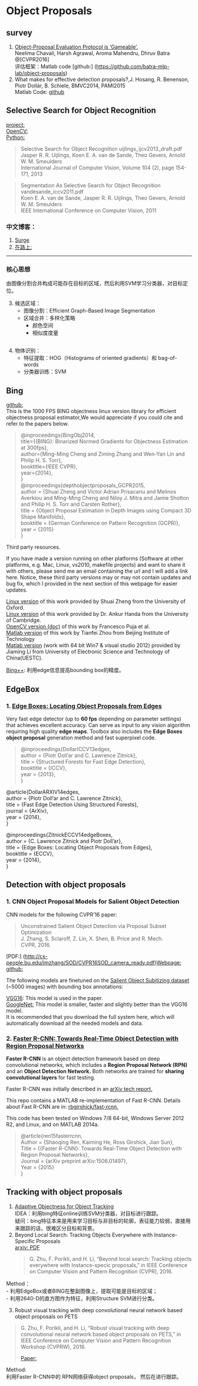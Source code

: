 <h1 id="object-proposals">Object Proposals</h1>
<h2 id="survey">survey</h2>
<ol>
<li><a href="https://filebox.ece.vt.edu/~aroma/web/object-proposals.html#code_dataset">Object-Proposal Evaluation Protocol is ‘Gameable’.</a><br>
Neelima Chavali, Harsh Agrawal, Aroma Mahendru, Dhruv Batra @[CVPR2016]<br>
评估框架：Matlab code [github:] (<a href="https://github.com/batra-mlp-lab/object-proposals">https://github.com/batra-mlp-lab/object-proposals</a>)</li>
<li>What makes for effective detection proposals?,J. Hosang, R. Benenson, Piotr Dollár, B. Schiele,  BMVC2014, PAMI2015<br>
Matlab Code: <a href="https://github.com/hosang/detection-proposals">github</a></li>
</ol>
<h2 id="selective-search-for-object-recognition">Selective Search for Object Recognition</h2>
<p><a href="http://koen.me/research/selectivesearch/">project:</a><br>
<a href="https://github.com/Itseez/opencv_contrib/tree/master/modules/ximgproc">OpenCV:</a><br>
<a href="https://github.com/belltailjp/selective_search_py">Python:</a></p>
<blockquote>
<p>Selective Search for Object Recognition    uijlings_ijcv2013_draft.pdf<br>
Jasper R. R. Uijlings, Koen E. A. van de Sande, Theo Gevers, Arnold W. M. Smeulders<br>
International Journal of Computer Vision, Volume 104 (2), page 154-171, 2013</p>
</blockquote>
<blockquote>
<p>Segmentation As Selective Search for Object Recognition    vandesande_iccv2011.pdf<br>
Koen E. A. van de Sande, Jasper R. R. Uijlings, Theo Gevers, Arnold W. M. Smeulders<br>
IEEE International Conference on Computer Vision, 2011</p>
</blockquote>
<h3 id="中文博客：">中文博客：</h3>
<ol>
<li><a href="http://blog.csdn.net/surgewong/article/details/39316931">Surge</a></li>
<li><a href="http://zhangliliang.com/2014/07/17/paper-note-selective-search/">在路上:</a></li>
</ol>
<hr>
<h3 id="核心思想">核心思想</h3>
<p>由图像分割合并构成可能存在目标的区域，然后利用SVM学习分类器，对目标定位。</p>
<ol start="3">
<li>候选区域：
<ul>
<li>图像分割：Efficient Graph-Based Image Segmentation</li>
<li>区域合并：多样化策略
<ul>
<li>颜色空间</li>
<li>相似度度量</li>
</ul>
</li>
</ul>
</li>
</ol>
<p><img src="http://img.blog.csdn.net/20140917092806522?watermark/2/text/aHR0cDovL2Jsb2cuY3Nkbi5uZXQvc3VyZ2V3b25n/font/5a6L5L2T/fontsize/400/fill/I0JBQkFCMA==/dissolve/70/gravity/SouthEast" alt=""></p>
<ol start="4">
<li>物体识别：
<ul>
<li>特征提取：HOG（Histograms of oriented gradients）和 bag-of-words</li>
<li>分类器训练：SVM</li>
</ul>
</li>
</ol>
<h2 id="bing">Bing</h2>
<p><a href="https://github.com/bittnt/Objectness/tree/master/Src">github:</a><br>
This is the 1000 FPS BING objectness linux version library for efficient objectness proposal estimator,We would appreciate if you could cite and refer to the papers below.</p>
<blockquote>
<p>@inproceedings{BingObj2014,<br>
title={{BING}: Binarized Normed Gradients for Objectness Estimation at 300fps},<br>
author={Ming-Ming Cheng and Ziming Zhang and Wen-Yan Lin and Philip H. S. Torr},<br>
booktitle={IEEE CVPR},<br>
year={2014},<br>
}<br>
@inproceedings{depthobjectproposals_GCPR2015,<br>
author = {Shuai Zheng and Victor Adrian Prisacariu and Melinos Averkiou and Ming-Ming Cheng and Niloy J. Mitra and Jamie Shotton and Philip H. S. Torr and Carsten Rother},<br>
title = {Object Proposal Estimation in Depth Images using Compact 3D Shape Manifolds},<br>
booktitle = {German Conference on Pattern Recognition (GCPR)},<br>
year = {2015}<br>
}</p>
</blockquote>
<p>Third party resources.</p>
<p>If you have made a version running on other platforms (Software at other platforms, e.g. Mac, Linux, vs2010, makefile projects) and want to share it with others, please send me an email containing the url and I will add a link here. Notice, these third party versions may or may not contain updates and bug fix, which I provided in the next section of this webpage for easier updates.</p>
<p><a href="https://github.com/bittnt/Objectness#objectness">Linux version</a> of this work provided by Shuai Zheng from the University of Oxford.<br>
<a href="https://bitbucket.org/robotvault/bingfeatures/overview">Linux version</a> of this work provided by Dr. Ankur Handa from the University of Cambridge.<br>
<a href="https://github.com/fpuja/opencv_contrib/tree/saliencyModuleDevelop/modules/saliency">OpenCV version (doc)</a> of this work by Francesco Puja et al.<br>
<a href="https://github.com/tfzhou/BINGObjectness">Matlab version</a> of this work by Tianfei Zhou from Beijing Institute of Technology<br>
<a href="https://github.com/nhlijiaming/BINGObjectness">Matlab version</a> (work with 64 bit Win7 &amp; visual studio 2012) provided by Jiaming Li from University of Electronic Science and Technology of China(UESTC).</p>
<p><a href="https://github.com/tolga-b/BINGpp">Bing++</a>:  利用edge信息提高bounding box的精度。</p>
<h2 id="edgebox">EdgeBox</h2>
<h3 id="edge-boxes-locating-object-proposals-from-edges">1. <a href="https://github.com/pdollar/edges">Edge Boxes: Locating Object Proposals from Edges</a></h3>
<p>Very fast edge detector (up to <strong>60 fps</strong> depending on parameter settings) that achieves excellent accuracy. Can serve as input to any vision algorithm requiring high quality <strong>edge maps</strong>. Toolbox also includes the <strong>Edge Boxes object proposal</strong> generation method and fast superpixel code.</p>
<blockquote>
<p>@inproceedings{DollarICCV13edges,<br>
author    = {Piotr Doll’ar and C. Lawrence Zitnick},<br>
title     = {Structured Forests for Fast Edge Detection},<br>
booktitle = {ICCV},<br>
year      = {2013},<br>
}</p>
</blockquote>
<p>@article{DollarARXIV14edges,<br>
author    = {Piotr Doll’ar and C. Lawrence Zitnick},<br>
title     = {Fast Edge Detection Using Structured Forests},<br>
journal   = {ArXiv},<br>
year      = {2014},<br>
}</p>
<p>@inproceedings{ZitnickECCV14edgeBoxes,<br>
author    = {C. Lawrence Zitnick and Piotr Doll’ar},<br>
title     = {Edge Boxes: Locating Object Proposals from Edges},<br>
booktitle = {ECCV},<br>
year      = {2014},<br>
}</p>
<h2 id="detection-with-object-proposals">Detection with object proposals</h2>
<h3 id="cnn-object-proposal-models-for-salient-object-detection">1. CNN Object Proposal Models for Salient Object Detection</h3>
<p>CNN models for the following CVPR’16 paper:</p>
<blockquote>
<p>Unconstrained Salient Object Detection via Proposal Subset Optimization<br>
J. Zhang, S. Sclaroff, Z. Lin, X. Shen, B. Price and R. Mech.<br>
CVPR, 2016.</p>
</blockquote>
<p>[PDF:] (<a href="http://cs-people.bu.edu/jmzhang/SOD/CVPR16SOD_camera_ready.pdf">http://cs-people.bu.edu/jmzhang/SOD/CVPR16SOD_camera_ready.pdf</a>)<a href="http://cs-people.bu.edu/jmzhang/sod.html">Webpage:</a><br>
<a href="https://github.com/jimmie33/SOD">github:</a></p>
<p>The following models are finetuned on the <a href="http://cs-people.bu.edu/jmzhang/sos.html">Salient Object Subitizing dataset</a> (~5000 images) with bounding box annotations:</p>
<p><a href="https://gist.github.com/jimmie33/509111f8a00a9ece2c3d5dde6a750129">VGG16</a>: This model is used in the paper.<br>
<a href="https://gist.github.com/jimmie33/339fd0a938ed026692267a60b44c0c58">GoogleNet:</a> This model is smaller, faster and slightly better than the VGG16 model.<br>
It is recommended that you download the full system here, which will automatically download all the needed models and data.</p>
<h3 id="faster-r-cnn-towards-real-time-object-detection-with-region-proposal-networks">2. <a href="(https://github.com/ShaoqingRen/faster_rcnn)">Faster R-CNN: Towards Real-Time Object Detection with Region Proposal Networks</a></h3>
<p><strong>Faster R-CNN</strong> is an object detection framework based on deep convolutional networks, which includes a <strong>Region Proposal Network (RPN)</strong> and an <strong>Object Detection Network.</strong> Both networks are trained for <strong>sharing convolutional layers</strong> for fast testing.</p>
<p>Faster R-CNN was initially described in an <a href="http://arxiv.org/abs/1506.01497">arXiv tech report.</a></p>
<p>This repo contains a MATLAB re-implementation of Fast R-CNN. Details about Fast R-CNN are in: <a href="https://github.com/rbgirshick/fast-rcnn">rbgirshick/fast-rcnn.</a></p>
<p>This code has been tested on Windows 7/8 64-bit, Windows Server 2012 R2, and Linux, and on MATLAB 2014a.</p>
<blockquote>
<p>@article{ren15fasterrcnn,<br>
Author = {Shaoqing Ren, Kaiming He, Ross Girshick, Jian Sun},<br>
Title = {{Faster R-CNN}: Towards Real-Time Object Detection with Region Proposal Networks},<br>
Journal = {arXiv preprint arXiv:1506.01497},<br>
Year = {2015}<br>
}</p>
</blockquote>
<h2 id="tracking-with-object-proposals">Tracking with object proposals</h2>
<ol>
<li><a href="http://arxiv.org/abs/1501.00909">Adaptive Objectness for Object Tracking</a><br>
IDEA：利用bing特征online训练SVM分类器，对目标进行跟踪。<br>
疑问：bing特征本来是用来学习目标与非目标的轮廓，表征能力较弱，直接用来跟踪的话，很难区分目标和背景。</li>
<li>Beyond Local Search: Tracking Objects Everywhere with Instance-Specific Proposals<br>
<a href="https://arxiv.org/abs/1605.01839">arxiv: PDF</a>
<blockquote>
<p>G. Zhu, F. Porikli, and H. Li, “Beyond local search: Tracking objects everywhere with Instance-specic proposals,” in IEEE Conference on Computer Vision and Pattern Recognition (CVPR), 2016.</p>
</blockquote>
</li>
</ol>
<p><img src="https://static.wixstatic.com/media/482d38_9492cc3ff82c48d29c9f41abd0472e6d.jpg/v1/fill/w_247,h_101,al_c,q_80,usm_0.66_1.00_0.01/482d38_9492cc3ff82c48d29c9f41abd0472e6d.jpg" alt=""><br>
Method：<br>
	- 利用EdgeBox或者BING在整副图像上，提取可能是目标的区域；<br>
	- 利用2640-D的直方图作为特征，利用Structure SVM进行分类。</p>
<ol start="3">
<li>Robust visual tracking with deep convolutional neural network based object proposals on PETS</li>
</ol>
<blockquote>
<p>G. Zhu, F. Porikli, and H. Li, “Robust visual tracking with deep convolutional neural network based object proposals on PETS,” in IEEE Conference on Computer Vision and Pattern Recognition Workshop (CVPRW), 2016.<br>

<a href="http://120.52.73.10/www.cv-foundation.org/openaccess/content_cvpr_2016_workshops/w20/papers/Zhu_Robust_Visual_Tracking_CVPR_2016_paper.pdf">Paper:</a><br>
<img src="https://static.wixstatic.com/media/482d38_a6691fc90ee84b6ea75de13953d2190e.jpg/v1/fill/w_247,h_106,al_c,q_80,usm_0.66_1.00_0.01/482d38_a6691fc90ee84b6ea75de13953d2190e.jpg" alt=""></p>
</blockquote>
<p>Method:<br>
利用Faster R-CNN中的 RPN网络获得object proposals， 然后在进行跟踪。</p>
